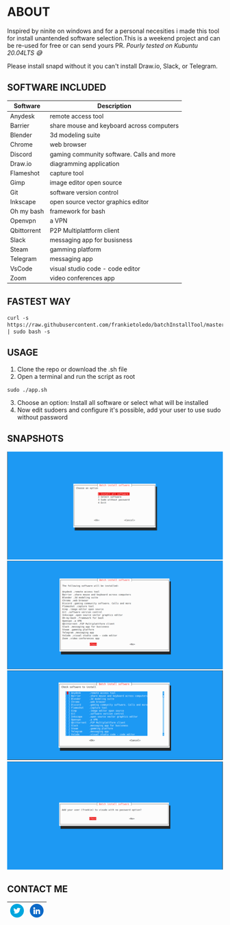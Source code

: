 # ABOUT
Inspired by ninite on windows and for a personal necesities i made this tool for install unantended software selection.This is a weekend project and can be re-used for free or can send yours PR. *Pourly tested on Kubuntu 20.04LTS 😅*

Please install snapd without it you can't install Draw.io, Slack, or Telegram.

## SOFTWARE INCLUDED

| Software | Description |
|--|--|
| Anydesk | remote access tool|
|Barrier|share mouse and keyboard across computers|
|Blender|3d modeling suite|
|Chrome|web browser|
|Discord|gaming community software. Calls and more|
|Draw.io|diagramming application|
|Flameshot|capture tool|
|Gimp|image editor open source|
|Git|software version control|
|Inkscape|open source vector graphics editor |
|Oh my bash|framework for bash| 
|Openvpn|a VPN |
|Qbittorrent|P2P Multiplattform client|
|Slack|messaging app for busisness|
|Steam|gamming platform|
|Telegram|messaging app|
|VsCode|visual studio code - code editor|
|Zoom|video conferences app|


## FASTEST WAY
```
curl -s https://raw.githubusercontent.com/frankietoledo/batchInstallTool/master/app.sh | sudo bash -s
```
## USAGE

 1. Clone the repo or download the .sh file
 2. Open a terminal and run the script as root

```
sudo ./app.sh
```

 3. Choose an option: Install all software or select what will be installed
 4. Now edit sudoers and configure it's possible, add your user to use sudo without password

## SNAPSHOTS
![enter image description here](assets/screenshot01.png)
![enter image description here](assets/screenshot02.png)
![enter image description here](assets/screenshot03.png)
![enter image description here](assets/screenshot04.png)

## CONTACT ME
|[![Twitter Logo](assets/twitter.png)](https://twitter.com/frankie_toledo)|[![LinkedIn Logo](assets/linkedin.png)](https://www.linkedin.com/in/frankie-toledo/)|
|--|--|
